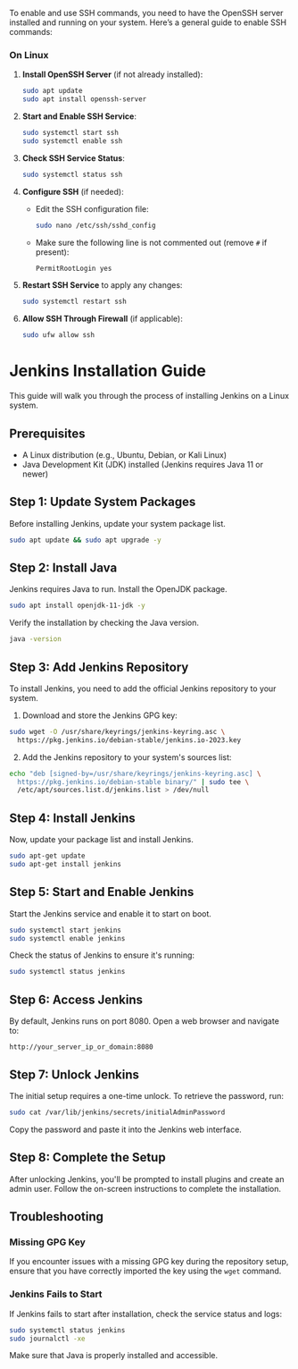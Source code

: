 To enable and use SSH commands, you need to have the OpenSSH server installed and running on your system. Here’s a general guide to enable SSH commands:

### On Linux

1. **Install OpenSSH Server** (if not already installed):
   ```bash
   sudo apt update
   sudo apt install openssh-server
   ```

2. **Start and Enable SSH Service**:
   ```bash
   sudo systemctl start ssh
   sudo systemctl enable ssh
   ```

3. **Check SSH Service Status**:
   ```bash
   sudo systemctl status ssh
   ```

4. **Configure SSH** (if needed):
   - Edit the SSH configuration file:
     ```bash
     sudo nano /etc/ssh/sshd_config
     ```
   - Make sure the following line is not commented out (remove `#` if present):
     ```bash
     PermitRootLogin yes
     ```

5. **Restart SSH Service** to apply any changes:
   ```bash
   sudo systemctl restart ssh
   ```

6. **Allow SSH Through Firewall** (if applicable):
   ```bash
   sudo ufw allow ssh
   ```

# Jenkins Installation Guide

This guide will walk you through the process of installing Jenkins on a Linux system.

## Prerequisites

- A Linux distribution (e.g., Ubuntu, Debian, or Kali Linux)
- Java Development Kit (JDK) installed (Jenkins requires Java 11 or newer)

## Step 1: Update System Packages

Before installing Jenkins, update your system package list.

```bash
sudo apt update && sudo apt upgrade -y
```

## Step 2: Install Java

Jenkins requires Java to run. Install the OpenJDK package.

```bash
sudo apt install openjdk-11-jdk -y
```

Verify the installation by checking the Java version.

```bash
java -version
```

## Step 3: Add Jenkins Repository

To install Jenkins, you need to add the official Jenkins repository to your system.

1. Download and store the Jenkins GPG key:

```bash
sudo wget -O /usr/share/keyrings/jenkins-keyring.asc \
  https://pkg.jenkins.io/debian-stable/jenkins.io-2023.key
```

2. Add the Jenkins repository to your system's sources list:

```bash
echo "deb [signed-by=/usr/share/keyrings/jenkins-keyring.asc] \
  https://pkg.jenkins.io/debian-stable binary/" | sudo tee \
  /etc/apt/sources.list.d/jenkins.list > /dev/null
```

## Step 4: Install Jenkins

Now, update your package list and install Jenkins.

```bash
sudo apt-get update
sudo apt-get install jenkins
```

## Step 5: Start and Enable Jenkins

Start the Jenkins service and enable it to start on boot.

```bash
sudo systemctl start jenkins
sudo systemctl enable jenkins
```

Check the status of Jenkins to ensure it's running:

```bash
sudo systemctl status jenkins
```

## Step 6: Access Jenkins

By default, Jenkins runs on port 8080. Open a web browser and navigate to:

```
http://your_server_ip_or_domain:8080
```

## Step 7: Unlock Jenkins

The initial setup requires a one-time unlock. To retrieve the password, run:

```bash
sudo cat /var/lib/jenkins/secrets/initialAdminPassword
```

Copy the password and paste it into the Jenkins web interface.

## Step 8: Complete the Setup

After unlocking Jenkins, you'll be prompted to install plugins and create an admin user. Follow the on-screen instructions to complete the installation.

## Troubleshooting

### Missing GPG Key

If you encounter issues with a missing GPG key during the repository setup, ensure that you have correctly imported the key using the `wget` command.

### Jenkins Fails to Start

If Jenkins fails to start after installation, check the service status and logs:

```bash
sudo systemctl status jenkins
sudo journalctl -xe
```

Make sure that Java is properly installed and accessible.


